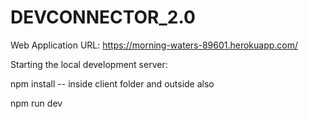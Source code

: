 # DEVCONNECTOR_2.0

Web Application URL: https://morning-waters-89601.herokuapp.com/


Starting the local development server:

npm install -- inside client folder and outside also

npm run dev
